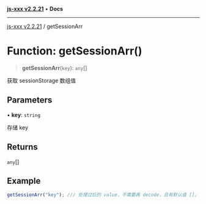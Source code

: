 [**js-xxx v2.2.21**](../README.md) • **Docs**

***

[js-xxx v2.2.21](../README.md) / getSessionArr

# Function: getSessionArr()

> **getSessionArr**(`key`): `any`[]

获取 sessionStorage 数组值

## Parameters

• **key**: `string`

存储 key

## Returns

`any`[]

## Example

```ts
getSessionArr("key"); /// 处理过后的 value，不需要再 decode，且有默认值 []。
```

